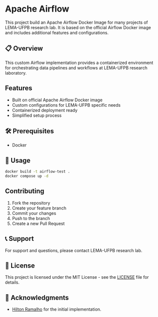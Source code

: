# Apache Airflow

This project build an Apache Airflow Docker Image for many projects of LEMA-UFPB research lab. It is based on the official Airflow Docker image and includes additional features and configurations.

## 📋 Overview

This custom Airflow implementation provides a containerized environment for orchestrating data pipelines and workflows at LEMA-UFPB research laboratory.

## Features

- Built on official Apache Airflow Docker image
- Custom configurations for LEMA-UFPB specific needs
- Containerized deployment ready
- Simplified setup process

## 🛠️ Prerequisites

- Docker

## 🚀 Usage

```bash
docker build -t airflow-test .
docker compose up -d
```

## Contributing

1. Fork the repository
2. Create your feature branch
3. Commit your changes
4. Push to the branch
5. Create a new Pull Request

## 📞 Support

For support and questions, please contact LEMA-UFPB research lab.

## 📝 License

This project is licensed under the MIT License - see the [LICENSE](LICENSE) file for details.

## 👏 Acknowledgments

- [Hilton Ramalho](https://github.com/hiltonmbr) for the initial implementation.
